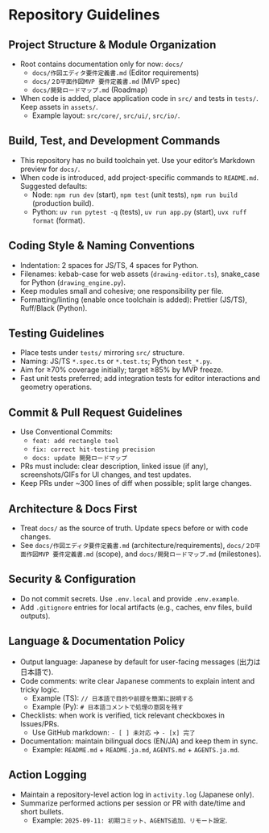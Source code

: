 # Repository Guidelines

## Project Structure & Module Organization
- Root contains documentation only for now: `docs/`
  - `docs/作図エディタ要件定義書.md` (Editor requirements)
  - `docs/２D平面作図MVP 要件定義書.md` (MVP spec)
  - `docs/開発ロードマップ.md` (Roadmap)
- When code is added, place application code in `src/` and tests in `tests/`. Keep assets in `assets/`.
  - Example layout: `src/core/`, `src/ui/`, `src/io/`.

## Build, Test, and Development Commands
- This repository has no build toolchain yet. Use your editor’s Markdown preview for `docs/`.
- When code is introduced, add project-specific commands to `README.md`. Suggested defaults:
  - Node: `npm run dev` (start), `npm test` (unit tests), `npm run build` (production build).
  - Python: `uv run pytest -q` (tests), `uv run app.py` (start), `uvx ruff format` (format).

## Coding Style & Naming Conventions
- Indentation: 2 spaces for JS/TS, 4 spaces for Python.
- Filenames: kebab-case for web assets (`drawing-editor.ts`), snake_case for Python (`drawing_engine.py`).
- Keep modules small and cohesive; one responsibility per file.
- Formatting/linting (enable once toolchain is added): Prettier (JS/TS), Ruff/Black (Python).

## Testing Guidelines
- Place tests under `tests/` mirroring `src/` structure.
- Naming: JS/TS `*.spec.ts` or `*.test.ts`; Python `test_*.py`.
- Aim for ≥70% coverage initially; target ≥85% by MVP freeze.
- Fast unit tests preferred; add integration tests for editor interactions and geometry operations.

## Commit & Pull Request Guidelines
- Use Conventional Commits:
  - `feat: add rectangle tool`
  - `fix: correct hit-testing precision`
  - `docs: update 開発ロードマップ`
- PRs must include: clear description, linked issue (if any), screenshots/GIFs for UI changes, and test updates.
- Keep PRs under ~300 lines of diff when possible; split large changes.

## Architecture & Docs First
- Treat `docs/` as the source of truth. Update specs before or with code changes.
- See `docs/作図エディタ要件定義書.md` (architecture/requirements), `docs/２D平面作図MVP 要件定義書.md` (scope), and `docs/開発ロードマップ.md` (milestones).

## Security & Configuration
- Do not commit secrets. Use `.env.local` and provide `.env.example`.
- Add `.gitignore` entries for local artifacts (e.g., caches, env files, build outputs).

## Language & Documentation Policy
- Output language: Japanese by default for user-facing messages (出力は日本語で).
- Code comments: write clear Japanese comments to explain intent and tricky logic.
  - Example (TS): `// 日本語で目的や前提を簡潔に説明する`
  - Example (Py): `# 日本語コメントで処理の意図を残す`
- Checklists: when work is verified, tick relevant checkboxes in Issues/PRs.
  - Use GitHub markdown: `- [ ] 未対応` → `- [x] 完了`
- Documentation: maintain bilingual docs (EN/JA) and keep them in sync.
  - Example: `README.md` + `README.ja.md`, `AGENTS.md` + `AGENTS.ja.md`.

## Action Logging
- Maintain a repository-level action log in `activity.log` (Japanese only).
- Summarize performed actions per session or PR with date/time and short bullets.
  - Example: `2025-09-11: 初期コミット、AGENTS追加、リモート設定`.

